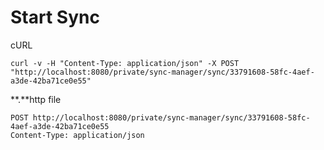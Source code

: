 # Start Sync

cURL

```text
curl -v -H "Content-Type: application/json" -X POST "http://localhost:8080/private/sync-manager/sync/33791608-58fc-4aef-a3de-42ba71ce0e55"
```

**.**http file 

```text
POST http://localhost:8080/private/sync-manager/sync/33791608-58fc-4aef-a3de-42ba71ce0e55
Content-Type: application/json
```

